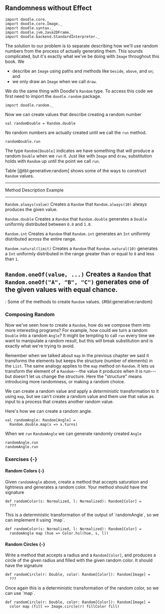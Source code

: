 ## Randomness without Effect

```tut:invisible
import doodle.core._
import doodle.core.Image._
import doodle.syntax._
import doodle.jvm.Java2DFrame._
import doodle.backend.StandardInterpreter._
```

The solution to our problem is to separate describing how we'll use random numbers from the process of actually generating them. This sounds complicated, but it's exactly what we've be doing with `Image` throughout this book. We

- describe an `Image` using paths and methods like `beside`, `above`, and `on`; and
- we only draw an `Image` when we call `draw`.

We do the same thing with Doodle's `Random` type. To access this code we first need to import the `doodle.random` package.

```tut:silent:book
import doodle.random._
```

Now we can create values that describe creating a random number

```tut:book
val randomDouble = Random.double
```

No random numbers are actually created until we call the `run` method.

```tut:book
randomDouble.run
```

The type `Random[Double]` indicates we have something that will produce a random `Double` when we `run` it. Just like with `Image` and `draw`, substitution holds with `Random` up until the point we call `run`.

Table [@tbl:generative:random] shows some of the ways to construct `Random` values.

----------------------------------------------------------------------------------------
Method                     Description                    Example
-------------------------- ------------------------------ ------------------------------
`Random.always(value)`     Creates a `Random` that        `Random.always(10)`
                           always produces the given
                           value.

`Random.double`            Creates a `Random` that        `Random.double`
                           generates a `Double`
                           uniformly distributed between
                           `0.0` and `1.0`.

`Random.int`               Creates a `Random` that        `Random.int`
                           generates an `Int`
                           uniformly distributed across
                           the entire range.

`Random.natural(limit)`    Creates a `Random` that        `Random.natural(10)`
                           generates a `Int`
                           uniformly distributed in
                           the range greater than or 
                           equal to `0` and less than
                           `1`.

`Random.oneOf(value, ...)` Creates a `Random` that        `Random.oneOf("A", "B", "C")`
                           generates one of the given
                           values with equal chance.
----------------------------------------------------------------------------------------

: Some of the methods to create `Random` values. {#tbl:generative:random}


### Composing Random

Now we've seen how to create a `Random`, how do we compose them into more interesting programs? For example, how could we turn a random `Double` into a random `Angle`? It might be tempting to call `run` every time we want to manipulate a random result, but this will break substitution and is exactly what we're trying to avoid.

Remember when we talked about `map` in the previous chapter we said it transforms the elements but keeps the structure (number of elements) in the `List`. The same analogy applies to the `map` method on `Random`. It lets us transform the element of a `Random`---the value it produces when it is run---but doesn't let us change the structure. Here the "structure" means introducing more randomness, or making a random choice. 

We can create a random value and apply a *deterministic* transformation to it using `map`, but we can't create a random value and them use that value as input to a process that creates another random value.

Here's how we can create a random angle.

```tut:silent:book
val randomAngle: Random[Angle] =
  Random.double.map(x => x.turns)
```

When we `run` `RandomAngle` we can generate randomly created `Angle`

```tut:book
randomAngle.run
randomAngle.run
```

### Exercises {-}

#### Random Colors {-}

Given `randomAngle` above, create a method that accepts saturation and lightness and generates a random color. Your method should have the signature

```tut:silent:book
def randomColor(s: Normalized, l: Normalized): Random[Color] =
  ???
```

<div class="example">
This is a deterministic transformation of the output of `randomAngle`, so we can implement it using `map`.

```tut:silent:book
def randomColor(s: Normalized, l: Normalized): Random[Color] =
  randomAngle map (hue => Color.hsl(hue, s, l))
```
</div>

#### Random Circles {-}

Write a method that accepts a radius and a `Random[Color]`, and produces a circle of the given radius and filled with the given random color. It should have the signature

```tut:silent:book
def randomCircle(r: Double, color: Random[Color]): Random[Image] =
  ???
```

<div class="example">
Once again this is a deterministic transformation of the random color, so we can use `map`.

```tut:silent:book
def randomCircle(r: Double, color: Random[Color]): Random[Image] =
  color map (fill => Image.circle(r) fillColor fill)
```
</div>
